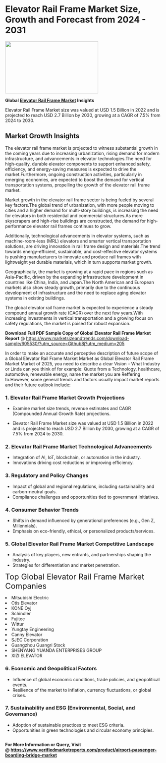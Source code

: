 <H1>Elevator Rail Frame Market Size, Growth and Forecast from 2024 - 2031</H1><img class="aligncenter size-medium wp-image-584254" src="https://thirdeyenews.in/wp-content/uploads/2024/09/Global-Market-Research-300x168.jpeg" alt="" width="300" height="168" /><p><strong>Global&nbsp;<a href="https://www.marketsizeandtrends.com/download-sample/605530/?utm_source=Github8j?utm_medium=205">Elevator Rail Frame Market</a> Insights</strong></p><p>Elevator Rail Frame Market size was valued at USD 1.5 Billion in 2022 and is projected to reach USD 2.7 Billion by 2030, growing at a CAGR of 7.5% from 2024 to 2030.</p><p><h2>Market Growth Insights</h2> <p>The elevator rail frame market is projected to witness substantial growth in the coming years due to increasing urbanization, rising demand for modern infrastructure, and advancements in elevator technologies.The need for high-quality, durable elevator components to support enhanced safety, efficiency, and energy-saving measures is expected to drive the market.Furthermore, ongoing construction activities, particularly in emerging economies, are expected to boost the demand for vertical transportation systems, propelling the growth of the elevator rail frame market.</p> <p>Market growth in the elevator rail frame sector is being fueled by several key factors.The global trend of urbanization, with more people moving to cities and a higher demand for multi-story buildings, is increasing the need for elevators in both residential and commercial structures.As more skyscrapers and high-rise buildings are constructed, the demand for high-performance elevator rail frames continues to grow.</p> <p>Additionally, technological advancements in elevator systems, such as machine-room-less (MRL) elevators and smarter vertical transportation solutions, are driving innovation in rail frame design and materials.The trend towards energy-efficient, sustainable, and cost-effective elevator systems is pushing manufacturers to innovate and produce rail frames with lightweight yet durable materials, which in turn supports market growth.</p> <p>Geographically, the market is growing at a rapid pace in regions such as Asia-Pacific, driven by the expanding infrastructure development in countries like China, India, and Japan.The North American and European markets also show steady growth, primarily due to the continuous development of infrastructure and the need to replace aging elevator systems in existing buildings.</p> <p>The global elevator rail frame market is expected to experience a steady compound annual growth rate (CAGR) over the next few years.With increasing investments in vertical transportation and a growing focus on safety regulations, the market is poised for robust expansion.</p> <p><span class=""><strong>Download Full PDF Sample Copy of Global Elevator Rail Frame Market Report</strong> @ <a href="https://www.marketsizeandtrends.com/download-sample/605530/?utm_source=Github8j?utm_medium=205" target="_blank">https://www.marketsizeandtrends.com/download-sample/605530/?utm_source=Github8j?utm_medium=205</a></span></p><p>In order to make an accurate and perceptive description of future scope of a Global&nbsp;Elevator Rail Frame Market Market as Global&nbsp;Elevator Rail Frame Market Market of 2025, you need to describe a clear Vision &ndash; What Industry or Linda can you think of for example: Quote from a Technology, healthcare, automotive, renewable energy, name the market you are Reffering to.However, some general trends and factors usually impact market reports and their future outlook include:</p><h3>1.&nbsp;<strong>Elevator Rail Frame Market Growth Projections</strong></h3><ul><li>Examine market size trends, revenue estimates and CAGR (Compounded Annual Growth Rate) projections.</li><li><p>Elevator Rail Frame Market size was valued at USD 1.5 Billion in 2022 and is projected to reach USD 2.7 Billion by 2030, growing at a CAGR of 7.5% from 2024 to 2030.</p></li></ul><h3>2.&nbsp;<strong>Elevator Rail Frame Market Technological Advancements</strong></h3><ul><li>Integration of AI, IoT, blockchain, or automation in the industry.</li><li>Innovations driving cost reductions or improving efficiency.</li></ul><h3>3.&nbsp;<strong>Regulatory and Policy Changes</strong></h3><ul><li>Impact of global and regional regulations, including sustainability and carbon-neutral goals.</li><li>Compliance challenges and opportunities tied to government initiatives.</li></ul><h3>4.&nbsp;<strong>Consumer Behavior Trends</strong></h3><ul><li>Shifts in demand influenced by generational preferences (e.g., Gen Z, Millennials).</li><li>Emphasis on eco-friendly, ethical, or personalized products/services.</li></ul><h3>5.&nbsp;<strong>Global Elevator Rail Frame Market Competitive Landscape</strong></h3><ul><li>Analysis of key players, new entrants, and partnerships shaping the industry.</li><li>Strategies for differentiation and market penetration.</li></ul><p data-pm-slice="1 1 []"><span style="color: inherit; font-family: inherit; font-size: 25px;">Top Global Elevator Rail Frame Market Companies</span></p><div class="" data-test-id=""><p><li>Mitsubishi Electric</li><li> Otis Elevator</li><li> KONE Oyj</li><li> Schindler</li><li> Fujitec</li><li> Wittur</li><li> Yungtay Engineering</li><li> Canny Elevator</li><li> SJEC Corporation</li><li> Guangzhou Guangri Stock</li><li> SHENYANG YUANDA ENTERPRISES GROUP</li><li> XIZI ELEVATOR</li></p></div><h3>6.&nbsp;<strong>Economic and Geopolitical Factors</strong></h3><ul><li>Influence of global economic conditions, trade policies, and geopolitical events.</li><li>Resilience of the market to inflation, currency fluctuations, or global crises.</li></ul><h3>7.&nbsp;<strong>Sustainability and ESG (Environmental, Social, and Governance)</strong></h3><ul><li>Adoption of sustainable practices to meet ESG criteria.</li><li>Opportunities in green technologies and circular economy principles.</li></ul><h2><strong style="font-size: 14px;">For More Information or Query, Visit @&nbsp;</strong><a style="background-color: #ffffff; font-size: 14px;" href="https://www.marketsizeandtrends.com/report/elevator-rail-frame-market/" target="_blank">https://www.verifiedmarketreports.com/product/airport-passenger-boarding-bridge-market</a></h2>
